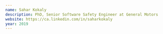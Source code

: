 ```yaml
---
name: Sahar Kokaly
description: PhD, Senior Software Safety Engineer at General Motors
website: https://ca.linkedin.com/in/saharkokaly
year: 2019
---
```


